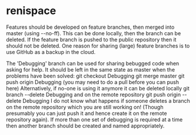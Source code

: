 # renispace

Features should be developed on feature branches, then merged into master (using --no-ff).
This can be done locally, then the branch can be deleted.
If the feature branch is pushed to the public repository then it should not be deleted.
One reason for sharing (large) feature branches is to use GitHub as a backup in the cloud.

The 'Debugging' branch can be used for sharing bebugged code when asking for help.
It should be left in the same state as master when the problems have been solved:
   git checkout Debugging
   git merge master
   git push origin Debugging  (you may need to do a pull before you can push here)
Alternatively, if no-one is using it anymore it can be deleted locally
	git branch --delete Debugging
and on the remote repository
	git push origin --delete Debugging
I do not know what happens if someone deletes a branch on the remote repository which you are still working on!
(Though presumably you can just push it and hence create it on the remote repository again).
If more than one set of debugging is required at a time then another branch should be created and named appropriately.
